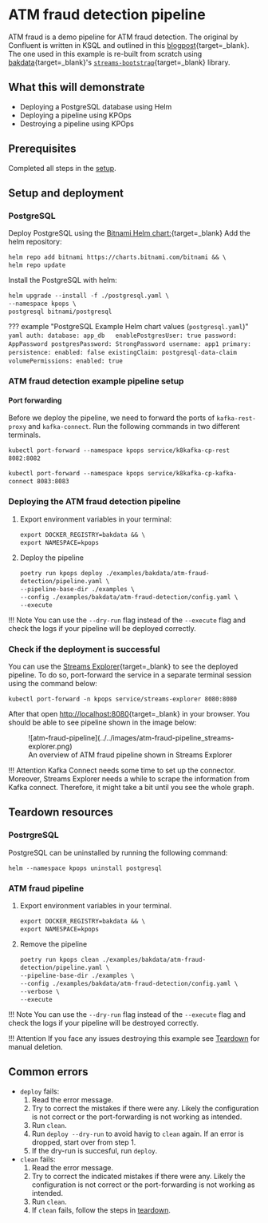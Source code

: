 # ATM fraud detection pipeline

ATM fraud is a demo pipeline for ATM fraud detection.
The original by Confluent is written in KSQL
and outlined in this [blogpost](https://www.confluent.io/blog/atm-fraud-detection-apache-kafka-ksql/){target=_blank}.
The one used in this example is re-built from scratch using [bakdata](https://bakdata.com/){target=_blank}'s
[`streams-bootstrap`](https://github.com/bakdata/streams-bootstrap){target=_blank} library.

## What this will demonstrate

- Deploying a PostgreSQL database using Helm
- Deploying a pipeline using KPOps
- Destroying a pipeline using KPOps

## Prerequisites

Completed all steps in the [setup](../../getting-started/setup).

## Setup and deployment

### PostgreSQL

Deploy PostgreSQL using the [Bitnami Helm chart:](https://artifacthub.io/packages/helm/bitnami/postgresql){target=_blank}
Add the helm repository:

```shell
helm repo add bitnami https://charts.bitnami.com/bitnami && \
helm repo update
```

Install the PostgreSQL with helm:

```shell
helm upgrade --install -f ./postgresql.yaml \
--namespace kpops \
postgresql bitnami/postgresql
```

??? example "PostgreSQL Example Helm chart values (`postgresql.yaml`)"
`yaml auth: database: app_db   enablePostgresUser: true password: AppPassword postgresPassword: StrongPassword username: app1 primary: persistence: enabled: false existingClaim: postgresql-data-claim volumePermissions: enabled: true`

### ATM fraud detection example pipeline setup

#### Port forwarding

Before we deploy the pipeline, we need to forward the ports of `kafka-rest-proxy` and `kafka-connect`. Run the following commands in two different terminals.

```shell
kubectl port-forward --namespace kpops service/k8kafka-cp-rest 8082:8082
```

```shell
kubectl port-forward --namespace kpops service/k8kafka-cp-kafka-connect 8083:8083
```

### Deploying the ATM fraud detection pipeline

1. Export environment variables in your terminal:

   ```shell
   export DOCKER_REGISTRY=bakdata && \
   export NAMESPACE=kpops
   ```

2. Deploy the pipeline

   ```shell
   poetry run kpops deploy ./examples/bakdata/atm-fraud-detection/pipeline.yaml \
   --pipeline-base-dir ./examples \
   --config ./examples/bakdata/atm-fraud-detection/config.yaml \
   --execute
   ```

!!! Note
You can use the `--dry-run` flag instead of the `--execute` flag and check the logs if your pipeline will be
deployed correctly.

### Check if the deployment is successful

You can use the [Streams Explorer](https://github.com/bakdata/streams-explorer){target=_blank} to see the deployed pipeline.
To do so, port-forward the service in a separate terminal session using the command below:

```shell
kubectl port-forward -n kpops service/streams-explorer 8080:8080
```

After that open [http://localhost:8080](http://localhost:8080){target=_blank} in your browser.
You should be able to see pipeline shown in the image below:

<figure markdown>
  ![atm-fraud-pipeline](../../images/atm-fraud-pipeline_streams-explorer.png)
  <figcaption>An overview of ATM fraud pipeline shown in Streams Explorer</figcaption>
</figure>

!!! Attention
Kafka Connect needs some time to set up the connector.
Moreover, Streams Explorer needs a while to scrape the information from Kafka connect.
Therefore, it might take a bit until you see the whole graph.

## Teardown resources

### PostrgreSQL

PostgreSQL can be uninstalled by running the following command:

```shell
helm --namespace kpops uninstall postgresql
```

### ATM fraud pipeline

1. Export environment variables in your terminal.

   ```shell
   export DOCKER_REGISTRY=bakdata && \
   export NAMESPACE=kpops
   ```

2. Remove the pipeline

   ```shell
   poetry run kpops clean ./examples/bakdata/atm-fraud-detection/pipeline.yaml \
   --pipeline-base-dir ./examples \
   --config ./examples/bakdata/atm-fraud-detection/config.yaml \
   --verbose \
   --execute
   ```

!!! Note
You can use the `--dry-run` flag instead of the `--execute` flag and check the logs if your pipeline will be
destroyed correctly.

!!! Attention
If you face any issues destroying this example see [Teardown](../../getting-started/teardown) for manual deletion.

## Common errors

- `deploy` fails:
  1. Read the error message.
  2. Try to correct the mistakes if there were any. Likely the configuration is not correct or the port-forwarding is not working as intended.
  3. Run `clean`.
  4. Run `deploy --dry-run` to avoid havig to `clean` again. If an error is dropped, start over from step 1.
  5. If the dry-run is succesful, run `deploy`.
- `clean` fails:
  1. Read the error message.
  2. Try to correct the indicated mistakes if there were any. Likely the configuration is not correct or the port-forwarding is not working as intended.
  3. Run `clean`.
  4. If `clean` fails, follow the steps in [teardown](../../getting-started/teardown).
